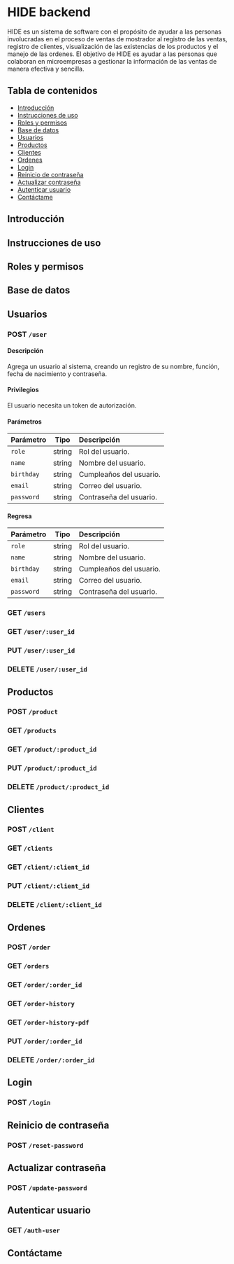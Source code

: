 # HIDE backend

HIDE es un sistema de software con el propósito de ayudar a las personas involucradas en el proceso de ventas de mostrador al registro de las ventas, registro de clientes, visualización de las existencias de los productos y el manejo de las ordenes. El objetivo de HIDE es ayudar a las personas que colaboran en microempresas a gestionar la información de las ventas de manera efectiva y sencilla.

## Tabla de contenidos

- [Introducción](#introducción)
- [Instrucciones de uso](#instrucciones-de-uso)
- [Roles y permisos](#roles-y-permisos)
- [Base de datos](#base-de-datos)
- [Usuarios](#usuarios)
- [Productos](#productos)  
- [Clientes](#clientes) 
- [Ordenes](#ordenes) 
- [Login](#login) 
- [Reinicio de contraseña](#reinicio-de-contraseña) 
- [Actualizar contraseña](#actualizar-contraseña) 
- [Autenticar usuario](#autenticar-usuario) 
- [Contáctame](#contáctame)

## Introducción

## Instrucciones de uso

## Roles y permisos

## Base de datos

## Usuarios

### POST ```/user```

#### Descripción
Agrega un usuario al sistema, creando un registro de su nombre, función, fecha de nacimiento y contraseña.

#### Privilegios
El usuario necesita un token de autorización.

#### Parámetros
| Parámetro | Tipo   | Descripción |
| ------ |---------| :------|
| ```role``` | string | Rol del usuario. |
| ```name```  | string | Nombre del usuario. |
| ```birthday``` | string | Cumpleaños del usuario. |
| ```email``` | string | Correo del usuario. |
| ```password``` | string | Contraseña del usuario. |

#### Regresa
| Parámetro | Tipo   | Descripción |
| ------ |---------| :------|
| ```role``` | string | Rol del usuario. |
| ```name```  | string | Nombre del usuario. |
| ```birthday``` | string | Cumpleaños del usuario. |
| ```email``` | string | Correo del usuario. |
| ```password``` | string | Contraseña del usuario. |

### GET ```/users```

### GET ```/user/:user_id```

### PUT ```/user/:user_id```

### DELETE ```/user/:user_id```

## Productos

### POST ```/product```

### GET ```/products```

### GET ```/product/:product_id```

### PUT ```/product/:product_id```

### DELETE ```/product/:product_id```

## Clientes

### POST ```/client```

### GET ```/clients```

### GET ```/client/:client_id```

### PUT ```/client/:client_id```

### DELETE ```/client/:client_id```

## Ordenes

### POST ```/order```

### GET ```/orders```

### GET ```/order/:order_id```

### GET ```/order-history```

### GET ```/order-history-pdf```

### PUT ```/order/:order_id```

### DELETE ```/order/:order_id```

## Login

### POST ```/login```

## Reinicio de contraseña

### POST ```/reset-password```

## Actualizar contraseña

### POST ```/update-password```

## Autenticar usuario

### GET ```/auth-user```

## Contáctame
